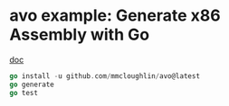 # avo example: Generate x86 Assembly with Go

[doc](https://github.com/mmcloughlin/avo)

```Go
go install -u github.com/mmcloughlin/avo@latest
go generate
go test
```